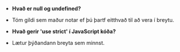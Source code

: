 - <b>Hvað er null og undefined?</b> 
* Tóm gildi sem maður notar ef þú þartf eitthvað til að vera í breytu.
- <b>Hvað gerir 'use strict' í JavaScript kóða?</b> 
* Lætur þýðandann breyta sem minnst.

